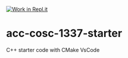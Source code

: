 [![Work in Repl.it](https://classroom.github.com/assets/work-in-replit-14baed9a392b3a25080506f3b7b6d57f295ec2978f6f33ec97e36a161684cbe9.svg)](https://classroom.github.com/online_ide?assignment_repo_id=3020966&assignment_repo_type=AssignmentRepo)
# acc-cosc-1337-starter
C++ starter code with CMake 
VsCode